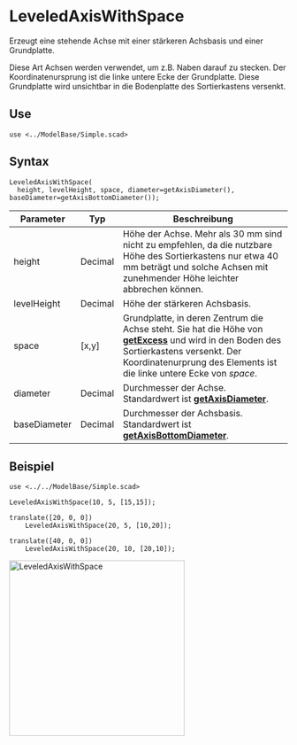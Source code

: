 # LeveledAxisWithSpace

Erzeugt eine stehende Achse mit einer stärkeren Achsbasis und einer Grundplatte.

Diese Art Achsen werden verwendet, um z.B. Naben darauf zu stecken. Der Koordinatenursprung ist die linke untere Ecke der Grundplatte. Diese Grundplatte wird unsichtbar in die Bodenplatte des Sortierkastens versenkt.

## Use
```
use <../ModelBase/Simple.scad>
```

## Syntax
```
LeveledAxisWithSpace(
  height, levelHeight, space, diameter=getAxisDiameter(), baseDiameter=getAxisBottomDiameter());
```

| Parameter | Typ | Beschreibung |
| ------ | ------ | ------ |
| height | Decimal | Höhe der Achse. Mehr als 30 mm sind nicht zu empfehlen, da die nutzbare Höhe des Sortierkastens nur etwa 40 mm beträgt und solche Achsen mit zunehmender Höhe leichter abbrechen können. |
| levelHeight | Decimal | Höhe der stärkeren Achsbasis. |
| space | \[x,y] | Grundplatte, in deren Zentrum die Achse steht. Sie hat die Höhe von [__getExcess__](../Base/getExcess.md) und wird in den Boden des Sortierkastens versenkt. Der Koordinatenurprung des Elements ist die linke untere Ecke von *space*. |
| diameter | Decimal | Durchmesser der Achse. Standardwert ist [__getAxisDiameter__](../Base/getAxisDiameter.md). |
| baseDiameter | Decimal | Durchmesser der Achsbasis. Standardwert ist [__getAxisBottomDiameter__](../Base/getAxisBottomDiameter.md). |

## Beispiel

```
use <../../ModelBase/Simple.scad>

LeveledAxisWithSpace(10, 5, [15,15]);

translate([20, 0, 0])
    LeveledAxisWithSpace(20, 5, [10,20]);

translate([40, 0, 0])
    LeveledAxisWithSpace(20, 10, [20,10]);
```

<img width="317" alt="LeveledAxisWithSpace" src="https://user-images.githubusercontent.com/48654609/169087469-e875cadd-a4dd-4c70-a760-39b84603aa75.png">

